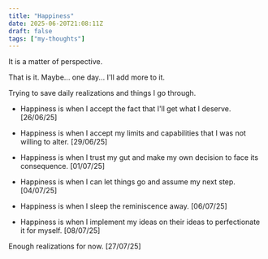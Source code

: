 ```yaml
---
title: "Happiness"
date: 2025-06-20T21:08:11Z
draft: false
tags: ["my-thoughts"]
---
```


It is a matter of perspective.

That is it. Maybe... one day... I'll add more to it.

Trying to save daily realizations and things I go through.

- Happiness is when I accept the fact that I'll get what I deserve. [26/06/25]

- Happiness is when I accept my limits and capabilities that I was not willing to alter. [29/06/25]

- Happiness is when I trust my gut and make my own decision to face its consequence. [01/07/25]

- Happiness is when I can let things go and assume my next step. [04/07/25]

- Happiness is when I sleep the reminiscence away.  [06/07/25]

- Happiness is when I implement my ideas on their ideas to perfectionate it for myself. [08/07/25]

Enough realizations for now. [27/07/25]